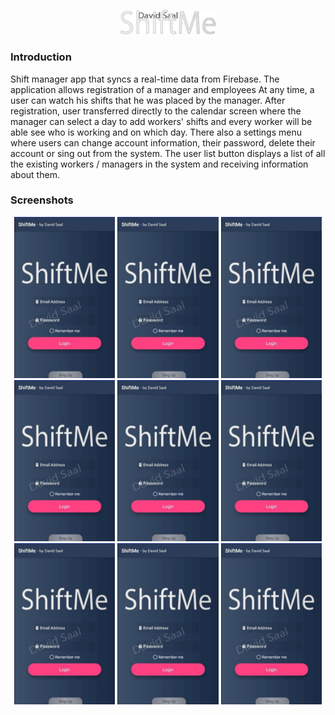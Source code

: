 <p align="center">
<img src="Images/logo.png" alt="logo" width="30%"/>
</p>

### Introduction
Shift manager app that syncs a real-time data from Firebase.
The application allows registration of a manager and employees
At any time, a user can watch his shifts that he was placed by the manager.
After registration, user transferred directly to the calendar screen where the
manager can select a day to add workers' shifts and every worker will be able
see who is working and on which day.
There also a settings menu where users can change account information,
their password, delete their account or sing out from the system.
The user list button displays a list of all the existing workers / managers in the
system and receiving information about them.


### Screenshots
<p align="center">
<img src="Images/1.jpg" alt="Home Screen" width="32%"/>
<img src="Images/1.jpg" alt="Registration Screen" width="32%"/>
<img src="Images/1.jpg" alt="Menu" width="32%"/>
<img src="Images/1.jpg" alt="Account Setting" width="32%"/>
<img src="Images/1.jpg" alt="Edit Account" width="32%"/>
<img src="Images/1.jpg" alt="Change Password" width="32%"/>
<img src="Images/1.jpg" alt="Add New Shift" width="32%"/>
<img src="Images/1.jpg" alt="Shifts List" width="32%"/>
<img src="Images/1.jpg" alt="Employee Screen (Add Button Disabled)" width="32%"/>
</p>
